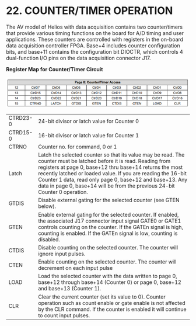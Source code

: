 # 22. COUNTER/TIMER OPERATION

The AV model of Helios with data acquisition contains two counter/timers that provide various timing functions on the board for A/D timing and user applications. These counters are controlled with registers in the on-board data acquisition controller FPGA. Base+4 includes counter configuration bits, and base+11 contains the configuration bit DIOCTR, which controls 4 dual-function I/O pins on the data acquisition connector J17.

**Register Map for Counter/Timer Circuit**

![](../../../.gitbook/assets/image%20%28182%29.png)

|  |  |
| :--- | :--- |
| CTRD23-0  | 24-bit divisor or latch value for Counter 0   |
| CTRD15-0 | 16-bit divisor or latch value for Counter 1 |
| CTRNO  | Counter no. for command, 0 or 1 |
| Latch | Latch the selected counter so that its value may be read. The counter must be latched before it is read. Reading from registers at page 0, base+12 thru base+14 returns the most recently latched or loaded value. If you are reading the 16-bit Counter 1 data, read only page 0, base+12 and base+13. Any data in page 0, base+14 will be from the previous 24-bit Counter 0 operation. |
| GTDIS | Disable external gating for the selected counter \(see GTEN below\). |
| GTEN | Enable external gating for the selected counter. If enabled, the associated J17 connector input signal GATE0 or GATE1 controls counting on the counter. If the GATEn signal is high, counting is enabled. If the GATEn signal is low, counting is disabled. |
| CTDIS  | Disable counting on the selected counter. The counter will ignore input pulses. |
| CTEN  | Enable counting on the selected counter. The counter will decrement on each input pulse |
| LOAD  | Load the selected counter with the data written to page 0, base+12 through base+14 \(Counter 0\) or page 0, base+12 and base+13 \(Counter 1\). |
| CLR | Clear the current counter \(set its value to 0\). Counter operation such as count enable or gate enable is not affected by the CLR command. If the counter is enabled it will continue to count input pulses. |

